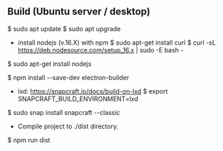 
Build (Ubuntu server / desktop)
-----------------------------------

$ sudo apt update
$ sudo apt upgrade

- install nodejs (v.16.X) with npm
$ sudo apt-get install curl
$ curl -sL https://deb.nodesource.com/setup_16.x | sudo -E bash -

$ sudo apt-get install nodejs

$ npm install --save-dev electron-builder

- lxd: https://snapcraft.io/docs/build-on-lxd
$ export SNAPCRAFT_BUILD_ENVIRONMENT=lxd

$ sudo snap install snapcraft --classic

- Compile project to ./dist directory.

$ npm run dist
